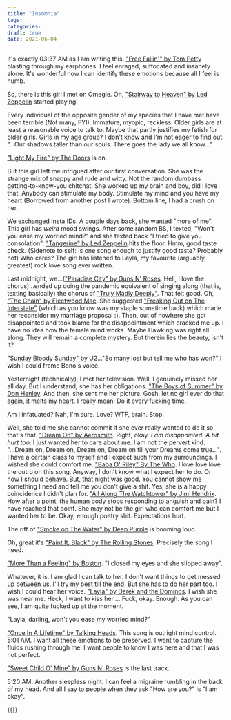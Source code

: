 ```yaml
---
title: "Insomnia"
tags:
categories:
draft: true 
date: 2021-06-04
---
```


It's exactly 03:37 AM as I am writing this. ["Free Fallin'" by Tom Petty][0] blasting through my earphones. I feel enraged, suffocated and insanely alone. It's wonderful how I can identify these emotions because all I feel is numb.   

So, there is this girl I met on Omegle. Oh, ["Stairway to Heaven" by Led Zeppelin][1] started playing.   

Every individual of the opposite gender of my species that I have met have been terrible (Not many, FYI). Immature, myopic, reckless. Older girls are at least a reasonable voice to talk to. Maybe that partly justifies my fetish for older girls. Girls in my age group? I don't know and I'm not eager to find out. "...Our shadows taller than our souls. There goes the lady we all know..."   

["Light My Fire" by The Doors][2] is on. 

But this girl left me intrigued after our first conversation. She was the strange mix of snappy and rude and witty. Not the random dumbass getting-to-know-you chitchat. She worked up my brain and boy, did I love that. Anybody can stimulate my body. Stimulate my mind and you have my heart (Borrowed from another post I wrote). Bottom line, I had a crush on her.   

We exchanged Insta IDs. A couple days back, she wanted "more of me". This girl has _weird_ mood swings. After some random BS, I texted, "Won't you ease my worried mind?" and she texted back "I tried to give you consolation". ["Tangerine" by Led Zeppelin][3] hits the floor. Hmm, good taste check. (Sidenote to self: Is one song enough to justify good taste? Probably not) Who cares? The girl has listened to Layla, my favourite (arguably, greatest) rock love song ever written.      

Last midnight, we...(["Paradise City" by Guns N' Roses][4]. Hell, I love the chorus)...ended up doing the pandemic equivalent of singing along (that is, texting basically) the chorus of ["Truly Madly Deeply"][5]. That felt good. Oh, ["The Chain" by Fleetwood Mac][6]. She suggested ["Freaking Out on The Interstate"][7] (which as you know was my staple sometime back) which made her reconsider my marriage proposal :). Then, out of nowhere she got disappointed and took blame for the disappointment which cracked me up. I have no idea how the female mind works. Maybe Hawking was right all along. They will remain a complete mystery. But therein lies the beauty, isn't it?   

["Sunday Bloody Sunday" by U2][8]..."So many lost but tell me who has won?" I wish I could frame Bono's voice.  

Yesternight (technically), I met her television. Well, I genuinely missed her all day. But I understand, she has her obligations. ["The Boys of Summer" by Don Henley][18]. And then, she sent me her picture. Gosh, let no girl ever do that again, it melts my heart. I really mean: Do it every fucking time.   

Am I infatuated? Nah, I'm sure. Love? WTF, brain. Stop.  

Well, she told me she cannot commit if she ever really wanted to do it so that's that. ["Dream On" by Aerosmith][9]. Right, okay. _I am disappointed. A bit hurt too_. I just wanted her to care about me. I am not the pervert kind. "...Dream on, Dream on, Dream on, Dream on till your Dreams come true...". I have a certain class to myself and I expect such from my surroundings. I wished she could comfort me. ["Baba O' Riley" By The Who][10]. I love love love the outro on this song. Anyway, I don't know what I expect her to do. Or how I should behave. But, that night was good. You cannot show me something I need and tell me you don't give a shit. Yes, she is a happy coincidence I didn't plan for. ["All Along The Watchtower" by Jimi Hendrix][11]. How after a point, the human body stops responding to anguish and pain? I have reached that point. She may not be the girl who can comfort me but I wanted her to be. Okay, enough poetry shit. Expectations hurt.  

The riff of ["Smoke on The Water" by Deep Purple][12] is booming loud.   

Oh, great it's ["Paint It, Black" by The Rolling Stones][13]. Precisely the song I need.   

["More Than a Feeling" by Boston][14]. "I closed my eyes and she slipped away".

Whatever, it is. I am glad I can talk to her. I don't want things to get messed up between us. I'll try my best till the end. But she has to do her part too. I wish I could hear her voice. ["Layla" by Derek and the Dominos][15]. I wish she was near me. Heck, I want to kiss her.... Fuck, okay. Enough. As you can see, I am quite fucked up at the moment.  

"Layla, darling, won't you ease my worried mind?"   

["Once In A Lifetime" by Talking Heads][16]. This song is outright mind control. 5:01 AM. I want all these emotions to be preserved. I want to capture the fluids rushing through me. I want people to know I was here and that I was not perfect.   

["Sweet Child O' Mine" by Guns N' Roses][17] is the last track.

5:20 AM. Another sleepless night. I can feel a migraine rumbling in the back of my head. And all I say to people when they ask "How are you?" is "I am okay".     

{{<card>}}

[0]: https://www.youtube.com/watch?v=1lWJXDG2i0A
[1]: https://www.youtube.com/watch?v=QkF3oxziUI4
[2]: https://www.youtube.com/watch?v=cq8k-ZbsXDI
[3]: https://www.youtube.com/watch?v=KaFjxLMsOuo
[4]: https://www.youtube.com/watch?v=Rbm6GXllBiw
[5]: https://www.youtube.com/watch?v=WQnAxOQxQIU
[6]: https://www.youtube.com/watch?v=JDG2m5hN1vo
[7]: https://www.youtube.com/watch?v=bnmuCqD7TLg
[8]: https://www.youtube.com/watch?v=CkeDjLZMRRk
[9]: https://www.youtube.com/watch?v=89dGC8de0CA
[10]: https://www.youtube.com/watch?v=x2KRpRMSu4g
[11]: https://www.youtube.com/watch?v=TLV4_xaYynY
[12]: https://www.youtube.com/watch?v=zUwEIt9ez7M
[13]: https://www.youtube.com/watch?v=O4irXQhgMqg
[14]: https://www.youtube.com/watch?v=oR4uKcvQbGQ
[15]: https://www.youtube.com/watch?v=TngViNw2pOo
[16]: https://www.youtube.com/watch?v=5IsSpAOD6K8
[17]: https://www.youtube.com/watch?v=1w7OgIMMRc4
[18]: https://www.youtube.com/watch?v=xxsDAnPLDJQ